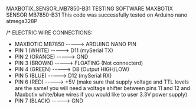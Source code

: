 MAXBOTIX_SENSOR_MB7850-B31
TESTING SOFTWARE MAXBOTIX SENSOR MB7850-B31
This code was successfully tested on Arduino nano atmega328P

/*  ELECTRIC WIRE CONNECTIONS: 
 *  MAXBOTIC MB7850    ----->     ARDUINO NANO PIN
 *  PIN 1 (WHITE)      ----->     D11 (mySerial TX)    
 *  PIN 2 (ORANGE)     ----->     GND     
 *  PIN 3 (BROWN)      ----->     FLOATING (Not connecterd)  
 *  PIN 4 (GREEN)      ----->     D8 (Output HIGH/LOW)  
 *  PIN 5 (BLUE)       ----->     D12 (mySerial RX) 
 *  PIN 6 (RED)        ----->     +5V (make sure that supply voltage and TTL levels are the same! you will need a voltage shifter between pins 11 and 12 and Maxbotix white/blue wires if you would like to user 3.3V power supply)  
 *  PIN 7 (BLACK)      ----->     GND      
